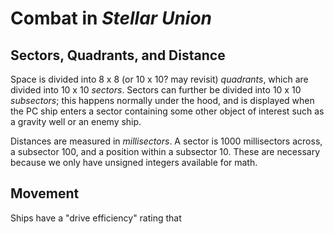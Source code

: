 # Combat in *Stellar Union*
## Sectors, Quadrants, and Distance
Space is divided into 8 x 8 (or 10 x 10? may revisit) *quadrants*, which are divided into 10 x 10 *sectors*. Sectors can further be divided into 10 x 10 *subsectors*; this happens normally under the hood, and is displayed when the PC ship enters a sector containing some other object of interest such as a gravity well or an enemy ship.

Distances are measured in *millisectors*. A sector is 1000 millisectors across, a subsector 100, and a position within a subsector 10. These are necessary because we only have unsigned integers available for math. 

## Movement
Ships have a "drive efficiency" rating that 

<!--stackedit_data:
eyJoaXN0b3J5IjpbMTI3MTcwMjYxNiwxNDYzMzE0MTg0XX0=
-->